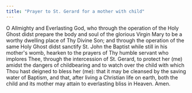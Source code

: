```yaml
---
title: "Prayer to St. Gerard for a mother with child"
---
```


O Allmighty and Everlasting God, who through the operation of the Holy Ghost didst prepare the body and soul of the glorious Virgin Mary to be a worthy dwelling place of Thy Divine Son; and through the operation of the same Holy Ghost didst sanctify St. John the Baptist while still in his mother's womb, hearken to the prayers of Thy humble servant who implores Thee, through the intercession of St. Gerard, to protect her (me) amidst the dangers of childbearing and to watch over the child with which Thou hast deigned to bless her (me): that it may be cleansed by the saving water of Baptism, and that, after living a Christian life on earth, both the child and its mother may attain to everlasting bliss in Heaven. Amen.
